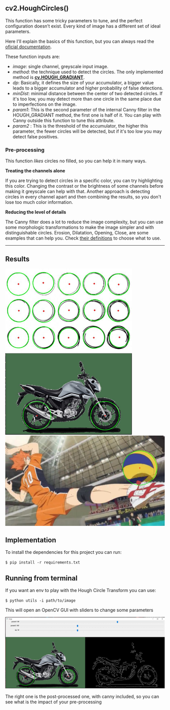 ## cv2.HoughCircles()

This function has some tricky parameters to tune, and the perfect configuration doesn’t exist. Every kind of image has a different set of ideal parameters.

Here I'll explain the basics of this function, but you can always read the [oficial documentation](https://docs.opencv.org/3.4/dd/d1a/group__imgproc__feature.html#ga47849c3be0d0406ad3ca45db65a25d2d).

These function inputs are:

*  *image*: single channel, greyscale input image.
*  *method*: the technique used to detect the circles. The only implemented method is [**cv.HOUGH_GRADIANT**](http://www.bmva.org/bmvc/1989/avc-89-029.pdf).
*  *dp*: Basically, it defines the size of your accumulator, a bigger value leads to a bigger accumulator and higher probability of false detections.
* *minDist*: minimal distance between the center of two detected circles. If it's too low, you may detect more than one circle in the same place due to imperfections on the image.
* *param1*: This is the second parameter of the internal Canny filter in the HOUGH_GRADIANT method, the first one is half of it. You can play with Canny outside this function to tune this attribute.
* *param2* : This is the threshold of the accumulator, the higher this parameter, the fewer circles will be detected, but if it's too low you may detect false positives.

### Pre-processing

This function *likes* circles no filled, so you can help it in many ways.

**Treating the channels alone**

If you are trying to detect circles in a specific color, you can try highlighting this color. Changing the contrast or the brightness of some channels before making it greyscale can help with that. Another approach is detecting circles in every channel apart and then combining the results, so you don't lose too much color information.

**Reducing the level of details**

The Canny filter does a lot to reduce the image complexity, but you can use some morphologic transformations to make the image simpler and with distinguishable circles. Erosion, Dilatation, Opening, Close, are some examples that can help you. Check [their definitions](https://opencv-python-tutroals.readthedocs.io/en/latest/py_tutorials/py_imgproc/py_morphological_ops/py_morphological_ops.html) to choose what to use.



---
## Results


<p float="left">
  <img src="img/easy.png" width="400" />
  <img src="img/moto.png" width="400" /> 
  <img src="img/hinata.png" width="800" />
</p>

## Implementation

To install the dependencies for this project you can run:

`
$ pip install -r requirements.txt
`


## Running from terminal

If you want an env to play with the Hough Circle Transform you can use:

`
$ python utils -i path/to/image
`

This will open an OpenCV GUI with sliders to change some parameters

![gui](img/gui.png)

The right one is the post-processed one, with canny included, so you can see what is the impact of your pre-processing



